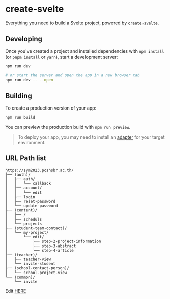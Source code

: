 # create-svelte

Everything you need to build a Svelte project, powered by [`create-svelte`](https://github.com/sveltejs/kit/tree/master/packages/create-svelte).

## Developing

Once you've created a project and installed dependencies with `npm install` (or `pnpm install` or `yarn`), start a development server:

```bash
npm run dev

# or start the server and open the app in a new browser tab
npm run dev -- --open
```

## Building

To create a production version of your app:

```bash
npm run build
```

You can preview the production build with `npm run preview`.

> To deploy your app, you may need to install an [adapter](https://kit.svelte.dev/docs/adapters) for your target environment.

## URL Path list

```
https://sym2023.pcshsbr.ac.th/
├── (auth)/
│   ├── auth/
│   │   └── callback
│   ├── account/
│   │   └── edit
│   ├── login
│   ├── reset-password
│   └── update-password
├── (content)/
│   ├── /
│   ├── scheduls
│   └── projects
├── (student-team-contact)/
│   └── my-project/
│       └── edit/
│           ├── step-2-project-information
│           ├── step-3-abstract
│           └── step-4-article
├── (teacher)/
│   ├── teacher-view
│   └── invite-student
├── (school-contact-person)/
│   └── school-project-view
└── (common)/
    └── invite
```
Edit [HERE](https://tree.nathanfriend.io/?s=(%27optiCs!(%27fancy!true~fullPath!false~trailingSlash!true~rootDot!false)~G(%27G%27https%3A%2F%2Fsym2023.pcshsbr.E.th%2F6auth8auth*5callbEk*EcountJ*login*resetB*updaFB6cCFnt8%2F*scheduls*7s6H-Fam-K8my-7J92-7-informatiC93-abstrEt94-article6L8L-view*inviF-H6IK-persC8I7-view6commC8inviF**A%27)~versiC!%271%27)*A55%20%206A%7B7project8%7D*9*55sFp-A%5Cn5B-passwordConEacFteGsource!HstudentIschool-J*5editKcCtEtLFEher%01LKJIHGFECBA98765*)